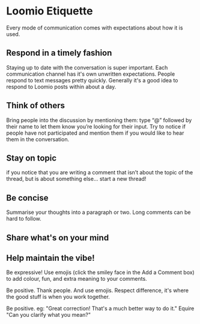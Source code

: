 # Loomio Etiquette

Every mode of communication comes with expectations about how it is used. 

## Respond in a timely fashion
Staying up to date with the conversation is super important. Each communication channel has it's own unwritten expectations. People respond to text messages pretty quickly. Generally it's a good idea to respond to Loomio posts within about a day.

## Think of others
Bring people into the discussion by mentioning them: type “@” followed by their name to let them know you’re looking for their input. Try to notice if people have not participated and mention them if you would like to hear them in the conversation.

## Stay on topic
if you notice that you are writing a comment that isn’t about the topic of the thread, but is about something else... start a new thread!

## Be concise
Summarise your thoughts into a paragraph or two. Long comments can be hard to follow.

## Share what's on your mind

## Help maintain the vibe!
Be expressive! Use emojis (click the smiley face in the Add a Comment box) to add colour, fun, and extra meaning to your comments.

Be positive. Thank people. And use emojis. Respect difference, it's where the good stuff is when you work together.

Be positive. eg: "Great correction! That's a much better way to do it."
Equire "Can you clarify what you mean?"
